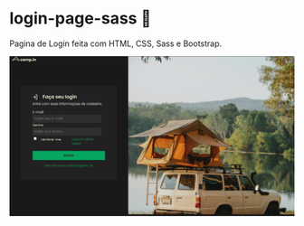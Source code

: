 # login-page-sass 🚀

Pagina de Login feita com HTML, CSS, Sass e Bootstrap.

![capa](assets/screen.png)